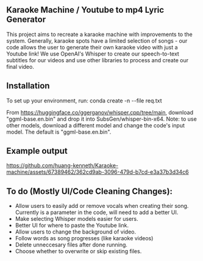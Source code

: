 ## Karaoke Machine / Youtube to mp4 Lyric Generator
This project aims to recreate a karaoke machine with improvements to the system. Generally, karaoke spots have a limited selection of songs - our code allows the user to generate their own karaoke video with just a Youtube link!
We use OpenAI's Whisper to create our speech-to-text subtitles for our videos and use other libraries to process and create our final video. 

## Installation
To set up your environment, run:
conda create -n <environment-name> --file req.txt
  
From https://huggingface.co/ggerganov/whisper.cpp/tree/main, download "ggml-base.en.bin" and drop it into SubsGen/whisper-bin-x64. 
Note: to use other models, download a different model and change the code's input model. The default is "ggml-base.en.bin". 
    
## Example output
https://github.com/huang-kenneth/Karaoke-machine/assets/67389462/362cd9ab-3096-479d-b7cd-e3a37b3d34c6

## To do (Mostly UI/Code Cleaning Changes):
  - Allow users to easily add or remove vocals when creating their song. Currently is a parameter in the code, will need to add a better UI.
  - Make selecting Whisper models easier for users. 
  - Better UI for where to paste the Youtube link.
  - Allow users to change the background of video. 
  - Follow words as song progresses (like karaoke videos)
  - Delete unneccesary files after done running.
  - Choose whether to overwrite or skip existing files. 
